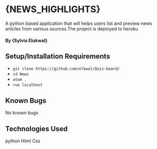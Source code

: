 # {NEWS_HIGHLIGHTS}
A python based application that will helps users list and preview news articles from various sources.The project is deployed to heroku
#### By **{Sylvia Elukwal}**

## Setup/Installation Requirements
*  `git clone https://github.com/elkwal/Quiz-board/`
*   `cd News`
*  `atom .`
* `run localhost`

## Known Bugs
No known bugs
## Technologies Used
python
Html
Css
